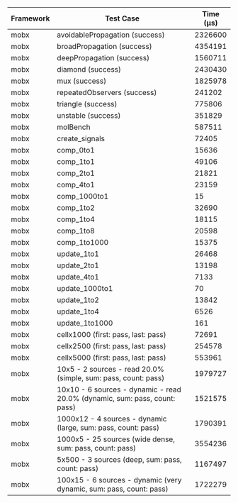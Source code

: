 | Framework | Test Case | Time (μs) |
| --- | --- | --- |
| mobx | avoidablePropagation (success) | 2326600 |
| mobx | broadPropagation (success) | 4354191 |
| mobx | deepPropagation (success) | 1560711 |
| mobx | diamond (success) | 2430430 |
| mobx | mux (success) | 1825978 |
| mobx | repeatedObservers (success) | 241202 |
| mobx | triangle (success) | 775806 |
| mobx | unstable (success) | 351829 |
| mobx | molBench | 587511 |
| mobx | create_signals | 72405 |
| mobx | comp_0to1 | 15636 |
| mobx | comp_1to1 | 49106 |
| mobx | comp_2to1 | 21821 |
| mobx | comp_4to1 | 23159 |
| mobx | comp_1000to1 | 15 |
| mobx | comp_1to2 | 32690 |
| mobx | comp_1to4 | 18115 |
| mobx | comp_1to8 | 20598 |
| mobx | comp_1to1000 | 15375 |
| mobx | update_1to1 | 26468 |
| mobx | update_2to1 | 13198 |
| mobx | update_4to1 | 7133 |
| mobx | update_1000to1 | 70 |
| mobx | update_1to2 | 13842 |
| mobx | update_1to4 | 6526 |
| mobx | update_1to1000 | 161 |
| mobx | cellx1000 (first: pass, last: pass) | 72691 |
| mobx | cellx2500 (first: pass, last: pass) | 254578 |
| mobx | cellx5000 (first: pass, last: pass) | 553961 |
| mobx | 10x5 - 2 sources - read 20.0% (simple, sum: pass, count: pass) | 1979727 |
| mobx | 10x10 - 6 sources - dynamic - read 20.0% (dynamic, sum: pass, count: pass) | 1521575 |
| mobx | 1000x12 - 4 sources - dynamic (large, sum: pass, count: pass) | 1790391 |
| mobx | 1000x5 - 25 sources (wide dense, sum: pass, count: pass) | 3554236 |
| mobx | 5x500 - 3 sources (deep, sum: pass, count: pass) | 1167497 |
| mobx | 100x15 - 6 sources - dynamic (very dynamic, sum: pass, count: pass) | 1722279 |
